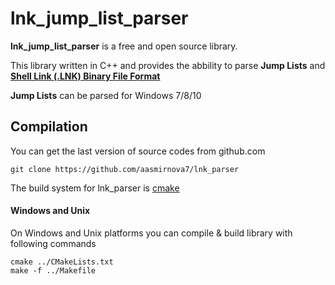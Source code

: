 # lnk_jump_list_parser

**lnk_jump_list_parser** is a free and open source library.

This library written in C++ and provides the abbility to parse **Jump Lists** and **[Shell Link (.LNK) Binary File Format](https://docs.microsoft.com/en-us/openspecs/windows_protocols/ms-shllink/16cb4ca1-9339-4d0c-a68d-bf1d6cc0f943)**

**Jump Lists**  can be parsed for Windows 7/8/10

## Compilation
You can get the last version of source codes from github.com

```git clone https://github.com/aasmirnova7/lnk_parser```

The build system for lnk_parser is [cmake](https://cmake.org/)

#### Windows and Unix
On Windows and Unix platforms you can compile & build library with following commands
```
cmake ../CMakeLists.txt
make -f ../Makefile
```
